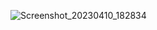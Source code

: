 
![Screenshot_20230410_182834](https://user-images.githubusercontent.com/121868302/230905975-855225ed-ff7b-4174-8e31-c375e268be35.png)
